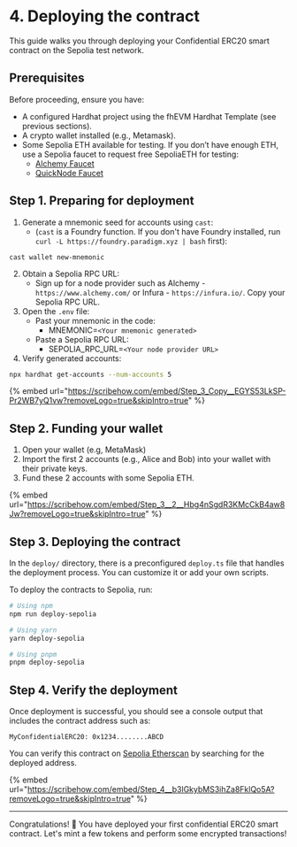 # 4. Deploying the contract

This guide walks you through deploying your Confidential ERC20 smart contract on the Sepolia test network.

## Prerequisites

Before proceeding, ensure you have:

* A configured Hardhat project using the fhEVM Hardhat Template (see previous sections).
* A crypto wallet installed (e.g., Metamask).
* Some Sepolia ETH available for testing. If you don’t have enough ETH, use a Sepolia faucet to request free SepoliaETH for testing:
  * [Alchemy Faucet](https://www.alchemy.com/faucets/ethereum-sepolia)
  * [QuickNode Faucet](https://faucet.quicknode.com/ethereum/sepolia)

## Step 1. Preparing for deployment

1. Generate a mnemonic seed for accounts using `cast`:
   * (`cast` is a Foundry function. If you don't have Foundry installed, run `curl -L https://foundry.paradigm.xyz | bash` first):

```
cast wallet new-mnemonic
```

2. Obtain a Sepolia RPC URL:
   * Sign up for a node provider such as Alchemy - `https://www.alchemy.com/` or Infura - `https://infura.io/`. Copy your Sepolia RPC URL.
3. Open the `.env` file:
   * Past your mnemonic in the code:
     * MNEMONIC=`<Your mnemonic generated>`
   * Paste a Sepolia RPC URL:
     * SEPOLIA\_RPC\_URL=`<Your node provider URL>`
4. Verify generated accounts:

```sh
npx hardhat get-accounts --num-accounts 5
```

{% embed url="https://scribehow.com/embed/Step_3_Copy__EGYS53LkSP-Pr2WB7yQ1vw?removeLogo=true&skipIntro=true" %}



## Step 2. Funding your wallet

1. Open your wallet (e.g, MetaMask)
2. Import the first 2 accounts (e.g., Alice and Bob) into your wallet with their private keys.
3. Fund these 2 accounts with some Sepolia ETH.

{% embed url="https://scribehow.com/embed/Step_3__2__Hbg4nSgdR3KMcCkB4aw8Jw?removeLogo=true&skipIntro=true" %}

## Step 3. Deploying the contract

In the `deploy/` directory, there is a preconfigured `deploy.ts` file that handles the deployment process. You can customize it or add your own scripts.

To deploy the contracts to Sepolia, run:

```sh
# Using npm
npm run deploy-sepolia

# Using yarn
yarn deploy-sepolia

# Using pnpm
pnpm deploy-sepolia
```

## Step 4. Verify the deployment

Once deployment is successful, you should see a console output that includes the contract address such as:

```
MyConfidentialERC20: 0x1234........ABCD
```

You can verify this contract on [Sepolia Etherscan](https://sepolia.etherscan.io/) by searching for the deployed address.

{% embed url="https://scribehow.com/embed/Step_4__b3lGkybMS3ihZa8FklQo5A?removeLogo=true&skipIntro=true" %}

***

Congratulations! 🎉 You have deployed your first confidential ERC20 smart contract. Let's mint a few tokens and perform some encrypted transactions!
